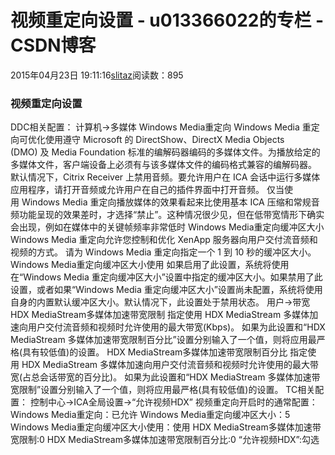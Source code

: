 # 视频重定向设置 - u013366022的专栏 - CSDN博客
2015年04月23日 19:11:16[slitaz](https://me.csdn.net/u013366022)阅读数：895
### 视频重定向设置
DDC相关配置：
计算机->多媒体
Windows Media重定向
Windows Media 重定向可优化使用遵守 Microsoft 的 DirectShow、DirectX
 Media Objects (DMO) 及 Media Foundation 标准的编解码器编码的多媒体文件。为播放给定的多媒体文件，客户端设备上必须有与该多媒体文件的编码格式兼容的编解码器。
默认情况下，Citrix Receiver 上禁用音频。要允许用户在 ICA 会话中运行多媒体应用程序，请打开音频或允许用户在自己的插件界面中打开音频。
仅当使用 Windows Media 重定向播放媒体的效果看起来比使用基本 ICA 压缩和常规音频功能呈现的效果差时，才选择“禁止”。这种情况很少见，但在低带宽情形下确实会出现，例如在媒体中的关键帧频率非常低时
Windows Media重定向缓冲区大小
Windows Media 重定向允许您控制和优化 XenApp 服务器向用户交付流音频和视频的方式。
请为 Windows Media 重定向指定一个 1 到 10 秒的缓冲区大小。
Windows Media重定向缓冲区大小使用
如果启用了此设置，系统将使用在“Windows Media 重定向缓冲区大小”设置中指定的缓冲区大小。如果禁用了此设置，或者如果“Windows
 Media 重定向缓冲区大小”设置尚未配置，系统将使用自身的内置默认缓冲区大小。默认情况下，此设置处于禁用状态。
用户->带宽
HDX MediaStream多媒体加速带宽限制
指定使用 HDX MediaStream 多媒体加速向用户交付流音频和视频时允许使用的最大带宽(Kbps)。
如果为此设置和“HDX MediaStream 多媒体加速带宽限制百分比”设置分别输入了一个值，则将应用最严格(具有较低值)的设置。
HDX MediaStream多媒体加速带宽限制百分比
指定使用 HDX MediaStream 多媒体加速向用户交付流音频和视频时允许使用的最大带宽(占总会话带宽的百分比)。
如果为此设置和“HDX MediaStream 多媒体加速带宽限制”设置分别输入了一个值，则将应用最严格(具有较低值)的设置。
TC相关配置：
控制中心->ICA全局设置->“允许视频HDX”
视频重定向开启时的通常配置：
Windows Media重定向：已允许
Windows Media重定向缓冲区大小：5
Windows Media重定向缓冲区大小使用：使用
HDX MediaStream多媒体加速带宽限制:0
HDX MediaStream多媒体加速带宽限制百分比:0
“允许视频HDX”:勾选
